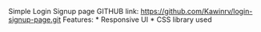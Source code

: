 Simple Login Signup page 
GITHUB link:
   https://github.com/Kawinrv/login-signup-page.git
Features:
    * Responsive UI
    * CSS library used
    
